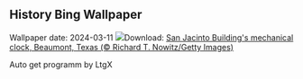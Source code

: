 ## History Bing Wallpaper
Wallpaper date: 2024-03-11
![](https://www.bing.com/th?id=OHR.BeaumontClock_EN-US1267001824_UHD.jpg&w=1000)Download: [San Jacinto Building's mechanical clock, Beaumont, Texas (© Richard T. Nowitz/Getty Images)](https://www.bing.com/th?id=OHR.BeaumontClock_EN-US1267001824_UHD.jpg)

Auto get programm by LtgX
